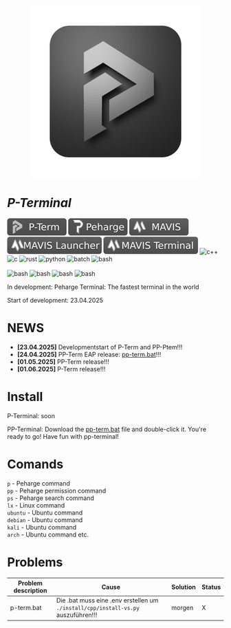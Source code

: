 <p align="center">
 <img width="400" src="./icons/p-term-icon-3.png" alt="peharge"/>
</p>

# **_P-Terminal_**

<p align="left">
    <img src="./icons/p-term-banner-3.svg" alt="peharge"/>
    <img src="./icons/peharge-banner-3.svg" alt="peharge"/>
    <img src="./icons/MAVIS-icon-banner-3.svg" alt="mavis">
    <img src="./icons/MAVIS-launcher-icon-banner-3.svg" alt="mavis-launcher">
    <img src="./icons/MAVIS-terminal-icon-banner-3.svg" alt="mavis-terminal">
    <img alt="c++" src="https://img.shields.io/badge/-C++-555555?style=flat&logo=cplusplus">
    <img alt="c" src="https://img.shields.io/badge/C-555555?logo=C&logoColor=white">
    <img alt="rust" src="https://img.shields.io/badge/Rust-555555?logo=rust&logoColor=white">
    <img alt="python" src="https://img.shields.io/badge/Python-3.11 / 3.12 / (3.13)-555555?&style=flat&logo=Python&logoColor=white">
    <img alt="batch" src="https://img.shields.io/badge/Bat-555555?style=flat&logo=bat">
    <img alt="bash" src="https://img.shields.io/badge/Shell-555555?&style=flat&logo=gnu-bash&logoColor=white"><br><br>
    <img alt="bash" src="https://img.shields.io/badge/Visual_Studio-555555?logo=visualstudio">
    <img alt="bash" src="https://img.shields.io/badge/PyCharm-555555?logo=pycharm">
    <img alt="bash" src="https://img.shields.io/badge/CLion-555555?logo=clion">
    <img alt="bash" src="https://img.shields.io/badge/RustRover-555555?logo=rustrover">
</p>

In development: Peharge Terminal: The fastest terminal in the world

Start of development: 23.04.2025

# NEWS

- **[23.04.2025]** Developmentstart of P-Term and PP-Ptem!!!
- **[24.04.2025]** PP-Term EAP release: [pp-term.bat](https://github.com/Peharge/p-terminal/blob/main/pp-term/run-pp-term.bat)!!!
- **[01.05.2025]** PP-Term release!!!
- **[01.06.2025]** P-Term release!!!

# Install

P-Terminal:
soon

PP-Terminal:
Download the [pp-term.bat](https://github.com/Peharge/p-terminal/blob/main/pp-term/run-pp-term.bat) file and double-click it. You're ready to go! Have fun with pp-terminal!

# Comands

`p` - Peharge command  
`pp` - Peharge permission command  
`ps` - Peharge search command  
`lx` - Linux command  
`ubuntu` - Ubuntu command  
`debian` - Ubuntu command  
`kali` - Ubuntu command  
`arch` - Ubuntu command
etc.

# Problems

| **Problem description** | **Cause**                                                                          | **Solution** | **Status** |
|-------------------------|------------------------------------------------------------------------------------|--------------|------------|
| p-term.bat              | Die .bat  muss eine .env erstellen um `./install/cpp/install-vs.py` auszuführen!!! | morgen       | X          |

